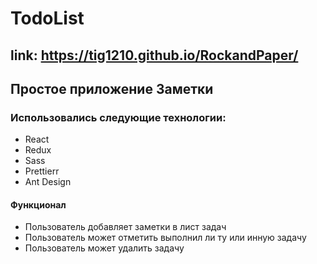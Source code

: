 # TodoList
## link:  https://tig1210.github.io/RockandPaper/
## Простое приложение Заметки
### Использовались следующие технологии:
- React
- Redux
- Sass
- Prettierr
- Ant Design
#### Функционал
- Пользователь добавляет заметки в лист задач
- Пользователь может отметить выполнил ли ту или инную задачу
- Пользователь может удалить задачу
 
